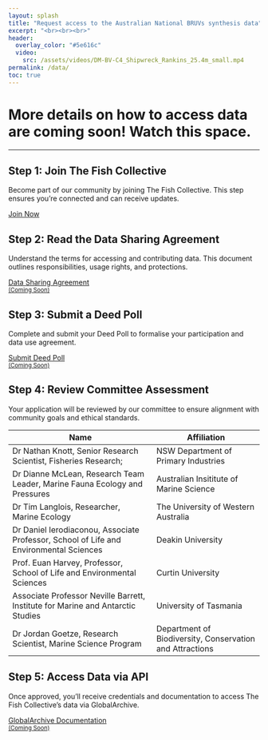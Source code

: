 ```yaml
---
layout: splash
title: "Request access to the Australian National BRUVs synthesis data"
excerpt: "<br><br><br>"
header:
  overlay_color: "#5e616c"
  video:
    src: /assets/videos/DM-BV-C4_Shipwreck_Rankins_25.4m_small.mp4
permalink: /data/
toc: true
---
```


# More details on how to access data are coming soon! Watch this space.
---

<div class="steps-container">
  <!-- Step 1 -->
  <div class="step">
    <h2>Step 1: Join The Fish Collective</h2>
    <p>Become part of our community by joining The Fish Collective. This step ensures you’re connected and can receive updates.</p>
    <a href="/join" class="action-button">Join Now</a>
  </div>

  <!-- Step 2 -->
  <div class="step">
    <h2>Step 2: Read the Data Sharing Agreement</h2>
    <p>Understand the terms for accessing and contributing data. This document outlines responsibilities, usage rights, and protections.</p>
    <a href="#" class="action-button disabled">Data Sharing Agreement<br><small>(Coming Soon)</small></a>
  </div>

  <!-- Step 3 -->
  <div class="step">
    <h2>Step 3: Submit a Deed Poll</h2>
    <p>Complete and submit your Deed Poll to formalise your participation and data use agreement.</p>
    <a href="#" class="action-button disabled">Submit Deed Poll<br><small>(Coming Soon)</small></a>
  </div>

  <!-- Step 4 -->
  <div class="step">
    <h2>Step 4: Review Committee Assessment</h2>
    <p>Your application will be reviewed by our committee to ensure alignment with community goals and ethical standards.</p>
    <table class="committee-table">
      <thead>
        <tr>
          <th>Name</th>
          <th>Affiliation</th>
        </tr>
      </thead>
      <tbody>
        <tr>
          <td>Dr Nathan Knott, Senior Research Scientist, Fisheries Research;</td>
          <td>NSW Department of Primary Industries</td>
        </tr>
        <tr>
          <td>Dr Dianne McLean, Research Team Leader, Marine Fauna Ecology and Pressures</td>
          <td>Australian Insititute of Marine Science</td>
        </tr>
        <tr>
          <td>Dr Tim Langlois, Researcher, Marine Ecology</td>
          <td>The University of Western Australia</td>
        </tr>
        <tr>
          <td>Dr Daniel Ierodiaconou, Associate Professor, School of Life and Environmental Sciences</td>
          <td>Deakin University</td>
        </tr>
        <tr>
          <td>Prof. Euan Harvey, Professor, School of Life and Environmental Sciences</td>
          <td>Curtin University</td>
        </tr>
        <tr>
          <td>Associate Professor Neville Barrett, Institute for Marine and Antarctic Studies</td>
          <td>University of Tasmania</td>
        </tr>
        <tr>
          <td>Dr Jordan Goetze, Research Scientist, Marine Science Program</td>
          <td>Department of Biodiversity, Conservation and Attractions</td>
        </tr>
      </tbody>
    </table>
  </div>

  <!-- Step 5 -->
  <div class="step">
    <h2>Step 5: Access Data via API</h2>
    <p>Once approved, you’ll receive credentials and documentation to access The Fish Collective’s data via GlobalArchive.</p>
    <a href="#" class="action-button disabled">GlobalArchive Documentation<br><small>(Coming Soon)</small></a>
  </div>

</div>